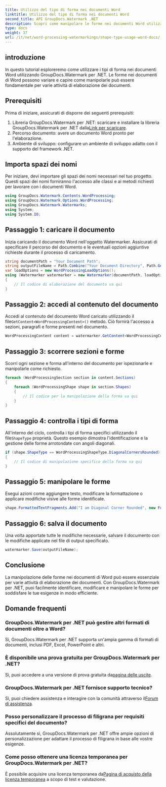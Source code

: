```yaml
---
title: Utilizzo del tipo di forma nei documenti Word
linktitle: Utilizzo del tipo di forma nei documenti Word
second_title: API GroupDocs.Watermark .NET
description: Scopri come manipolare le forme nei documenti Word utilizzando GroupDocs.Watermark per .NET. Questo tutorial fornisce indicazioni per un'elaborazione efficiente dei documenti.
type: docs
weight: 37
url: /it/net/word-processing-watermarkings/shape-type-usage-word-docs/
---
```

## introduzione
In questo tutorial esploreremo come utilizzare i tipi di forma nei documenti Word utilizzando GroupDocs.Watermark per .NET. Le forme nei documenti di Word possono variare e capire come manipolarle può essere fondamentale per varie attività di elaborazione dei documenti.
## Prerequisiti
Prima di iniziare, assicurati di disporre dei seguenti prerequisiti:
1.  Libreria GroupDocs.Watermark per .NET: scaricare e installare la libreria GroupDocs.Watermark per .NET dalla[Link per scaricare](https://releases.groupdocs.com/Watermark/net/).
2. Percorso documento: avere un documento Word pronto per l'elaborazione.
3. Ambiente di sviluppo: configurare un ambiente di sviluppo adatto con il supporto del framework .NET.

## Importa spazi dei nomi
Per iniziare, devi importare gli spazi dei nomi necessari nel tuo progetto. Questi spazi dei nomi forniranno l'accesso alle classi e ai metodi richiesti per lavorare con i documenti Word.
```csharp
using GroupDocs.Watermark.Contents.WordProcessing;
using GroupDocs.Watermark.Options.WordProcessing;
using GroupDocs.Watermark.Watermarks;
using System;
using System.IO;
```
## Passaggio 1: caricare il documento
Inizia caricando il documento Word nell'oggetto Watermarker. Assicurati di specificare il percorso del documento e le eventuali opzioni aggiuntive richieste durante il processo di caricamento.
```csharp
string documentPath = "Your Document Path";
string outputFileName = Path.Combine("Your Document Directory", Path.GetFileName(documentPath));
var loadOptions = new WordProcessingLoadOptions();
using (Watermarker watermarker = new Watermarker(documentPath, loadOptions))
{
    // Il codice di elaborazione del documento va qui
}
```
## Passaggio 2: accedi al contenuto del documento
 Accedi al contenuto del documento Word caricato utilizzando il file`GetContent<WordProcessingContent>()` metodo. Ciò fornirà l'accesso a sezioni, paragrafi e forme presenti nel documento.
```csharp
WordProcessingContent content = watermarker.GetContent<WordProcessingContent>();
```
## Passaggio 3: scorrere sezioni e forme
Scorri ogni sezione e forma all'interno del documento per ispezionarle e manipolarle come richiesto.
```csharp
foreach (WordProcessingSection section in content.Sections)
{
    foreach (WordProcessingShape shape in section.Shapes)
    {
        // Il codice per la manipolazione della forma va qui
    }
}
```
## Passaggio 4: controlla i tipi di forma
All'interno del ciclo, controlla i tipi di forma specifici utilizzando il file`ShapeType` proprietà. Questo esempio dimostra l'identificazione e la gestione delle forme arrotondate con angoli diagonali.
```csharp
if (shape.ShapeType == WordProcessingShapeType.DiagonalCornersRounded)
{
    // Il codice di manipolazione specifico della forma va qui
}
```
## Passaggio 5: manipolare le forme
Esegui azioni come aggiungere testo, modificare la formattazione o applicare modifiche visive alle forme identificate.
```csharp
shape.FormattedTextFragments.Add("I am Diagonal Corner Rounded", new Font("Calibri", 8, FontStyle.Bold), Color.Red, Color.Aqua);
```
## Passaggio 6: salva il documento
Una volta apportate tutte le modifiche necessarie, salvare il documento con le modifiche applicate nel file di output specificato.
```csharp
watermarker.Save(outputFileName);
```

## Conclusione
La manipolazione delle forme nei documenti di Word può essere essenziale per varie attività di elaborazione dei documenti. Con GroupDocs.Watermark per .NET, puoi facilmente identificare, modificare e manipolare le forme per soddisfare le tue esigenze in modo efficiente.
## Domande frequenti
### GroupDocs.Watermark per .NET può gestire altri formati di documenti oltre a Word?
Sì, GroupDocs.Watermark per .NET supporta un'ampia gamma di formati di documenti, inclusi PDF, Excel, PowerPoint e altri.
### È disponibile una prova gratuita per GroupDocs.Watermark per .NET?
 Sì, puoi accedere a una versione di prova gratuita da[pagina delle uscite](https://releases.groupdocs.com/).
### GroupDocs.Watermark per .NET fornisce supporto tecnico?
 Sì, puoi chiedere assistenza e interagire con la comunità attraverso il[Forum di assistenza](https://forum.groupdocs.com/c/watermark/19).
### Posso personalizzare il processo di filigrana per requisiti specifici del documento?
Assolutamente sì, GroupDocs.Watermark per .NET offre ampie opzioni di personalizzazione per adattare il processo di filigrana in base alle vostre esigenze.
### Come posso ottenere una licenza temporanea per GroupDocs.Watermark per .NET?
 È possibile acquisire una licenza temporanea da[Pagina di acquisto della licenza temporanea](https://purchase.groupdocs.com/temporary-license/) a scopo di test e valutazione.